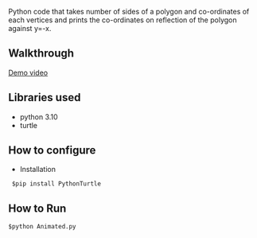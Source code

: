 Python code that takes number of sides of a polygon and co-ordinates of each vertices and prints the co-ordinates on reflection of the polygon against y=-x.
## Walkthrough
[Demo video](https://www.loom.com/share/c0ee12e91ee64c94b6b880bfa831f37a?sid=7d06cd2d-6d5b-4490-9e03-952f225e9846)
## Libraries used
- python 3.10
- turtle
## How to configure
- Installation
`````
 $pip install PythonTurtle
`````
## How to Run
`````
$python Animated.py
`````
